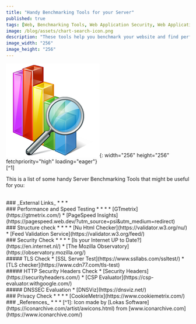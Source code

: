 ```yaml
---
title: "Handy Benchmarking Tools for your Server"
published: true
tags: [Web, Benchmarking Tools, Web Application Security, Web Application Performance Testing, DNSSEC, TLS, HTTP Headers, Security Headers]
image: /blog/assets/chart-search-icon.png
description: "These tools help you benchmark your website and find performance and technical issues."
image_width: "256"
image_height: "256"
---
```


![](/blog/assets/chart-search-icon.png){: width="256" height="256" fetchpriority="high" loading="eager"}
<br>
[^1]

This is a list of some handy Server Benchmarking Tools that might be useful for you:

<br>
### _External Links_
* * *
<br>
### Performance and Speed Testing
* * *
* [GTmetrix](https://gtmetrix.com/)
* [PageSpeed Insights](https://pagespeed.web.dev/?utm_source=psi&utm_medium=redirect)

<br>
### Structure check
* * *
* [Nu Html Checker](https://validator.w3.org/nu/)
* [Feed Validation Service](https://validator.w3.org/feed/)

<br>
### Security Check
* * *
* [Is your Internet UP to Date?](https://en.internet.nl/)
* [The Mozilla Observatory](https://observatory.mozilla.org/)

<br>
##### TLS Check
* [SSL Server Test](https://www.ssllabs.com/ssltest/)
* [TLS checker](https://www.cdn77.com/tls-test)

<br>
##### HTTP Security Headers Check
* [Security Headers](https://securityheaders.com/)
* [CSP Evaluator](https://csp-evaluator.withgoogle.com/)

<br>
##### DNSSEC Evaluation
* [DNSViz](https://dnsviz.net/)

<br>
### Privacy Check
* * *
* [CookieMetrix](https://www.cookiemetrix.com/)

<br>
### _References_
* * *
[^1]: Icon made by [Lokas Software](https://iconarchive.com/artist/awicons.html) from [www.iconarchive.com](https://www.iconarchive.com/)
